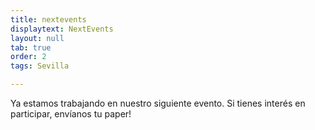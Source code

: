 ```yaml
---
title: nextevents
displaytext: NextEvents
layout: null
tab: true
order: 2
tags: Sevilla

---
```

Ya estamos trabajando en nuestro siguiente evento. Si tienes interés en participar, envíanos tu paper!


